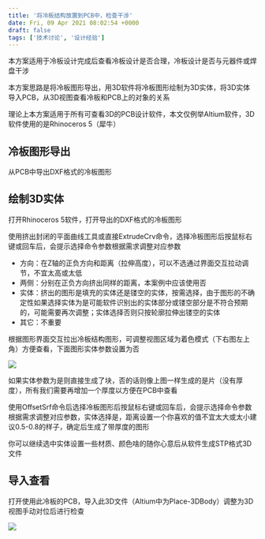 ```yaml
---
title: '将冷板结构放置到PCB中，检查干涉'
date: Fri, 09 Apr 2021 08:02:54 +0000
draft: false
tags: ['技术讨论', '设计经验']
---
```


本方案适用于冷板设计完成后查看冷板设计是否合理，冷板设计是否与元器件或焊盘干涉

本方案思路是将冷板图形导出，用3D软件将冷板图形绘制为3D实体，将3D实体导入PCB，从3D视图查看冷板和PCB上的对象的关系

理论上本方案适用于所有可查看3D的PCB设计软件，本文仅例举Altium软件，3D软件使用的是Rhinoceros 5（犀牛）

冷板图形导出
------

从PCB中导出DXF格式的冷板图形

绘制3D实体
------

打开Rhinoceros 5软件，打开导出的DXF格式的冷板图形

使用挤出封闭的平面曲线工具或直接ExtrudeCrv命令，选择冷板图形后按鼠标右键或回车后，会提示选择命令参数根据需求调整对应参数

*   方向：在Z轴的正负方向和距离（拉伸高度），可以不选通过界面交互拉动调节，不宜太高或太低
*   两侧：分别在正负方向挤出同样的距离，本案例中应该使用否
*   实体：挤出的图形是填充的实体还是镂空的实体，按需选择，由于图形的不确定性如果选择实体为是可能软件识别出的实体部分或镂空部分是不符合预期的，可能需要再次调整；实体选择否则只按轮廓拉伸出镂空的实体
*   其它：不重要

根据图形界面交互拉出冷板结构图形，可调整视图区域为着色模式（下右图左上角）方便查看，下面图形实体参数设置为否

![](http://a1024.synology.me:222/images/blog2022/ExtrudeCrv1%E3%80%81.png)

如果实体参数为是则直接生成了块，否的话则像上图一样生成的是片（没有厚度），所有我们需要再增加一个厚度以方便在PCB中查看

使用OffsetSrf命令后选择冷板图形后按鼠标右键或回车后，会提示选择命令参数根据需求调整对应参数，实体选择是，距离设置一个你喜欢的值不宜太大或太小建议0.5-0.8的样子，确定后生成了带厚度的图形

你可以继续选中实体设置一些材质、颜色啥的随你心意后从软件生成STP格式3D文件

导入查看
----

打开使用此冷板的PCB，导入此3D文件（Altium中为Place-3DBody）调整为3D视图手动对位后进行检查

![](http://a1024.synology.me:222/images/blog2022/COLPCB2.png)